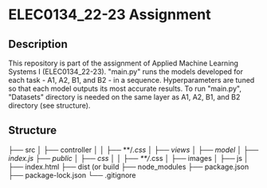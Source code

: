 # ELEC0134_22-23 Assignment

## Description
This repository is part of the assignment of Applied Machine Learning Systems I (ELEC0134_22-23). "main.py" runs the models developed for each task - A1, A2, B1, and B2 - in a sequence. Hyperparameters are tuned so that each model outputs its most accurate results. To run "main.py", "Datasets" directory is needed on the same layer as A1, A2, B1, and B2 directory (see structure). 

## Structure
├── src
│   ├── controller
│   │   ├── **/*.css
│   ├── views
│   ├── model
│   ├── index.js
├── public
│   ├── css
│   │   ├── **/*.css
│   ├── images
│   ├── js
│   ├── index.html
├── dist (or build
├── node_modules
├── package.json
├── package-lock.json 
└── .gitignore
